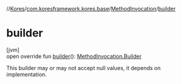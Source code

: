 //[Kores](../../../index.md)/[com.koresframework.kores.base](../index.md)/[MethodInvocation](index.md)/[builder](builder.md)

# builder

[jvm]\
open override fun [builder](builder.md)(): [MethodInvocation.Builder](-builder/index.md)

This builder may or may not accept null values, it depends on implementation.
